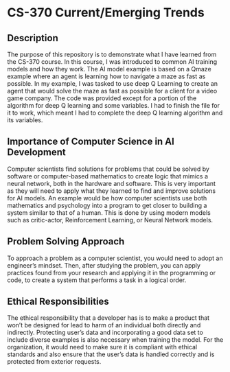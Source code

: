 # CS-370 Current/Emerging Trends

## Description
The purpose of this repository is to demonstrate what I have learned from the CS-370 course. In this course, I was introduced to common AI training models and how they work. The AI model example is based on a Qmaze example where an agent is learning how to navigate a maze as fast as possible. In my example, I was tasked to use deep Q Learning to create an agent that would solve the maze as fast as possible for a client for a video game company. The code was provided except for a portion of the algorithm for deep Q learning and some variables. I had to finish the file for it to work, which meant I had to complete the deep Q learning algorithm and its variables.

## Importance of Computer Science in AI Development
Computer scientists find solutions for problems that could be solved by software or computer-based mathematics to create logic that mimics a neural network, both in the hardware and software. This is very important as they will need to apply what they learned to find and improve solutions for AI models. An example would be how computer scientists use both mathematics and psychology into a program to get closer to building a system similar to that of a human. This is done by using modern models such as critic-actor, Reinforcement Learning, or Neural Network models.

## Problem Solving Approach
To approach a problem as a computer scientist, you would need to adopt an engineer’s mindset. Then, after studying the problem, you can apply practices found from your research and applying it in the programming or code, to create a system that performs a task in a logical order.

## Ethical Responsibilities
The ethical responsibility that a developer has is to make a product that won’t be designed for lead to harm of an individual both directly and indirectly. Protecting user’s data and incorporating a good data set to include diverse examples is also necessary when training the model. For the organization, it would need to make sure it is compliant with ethical standards and also ensure that the user’s data is handled correctly and is protected from exterior requests.

